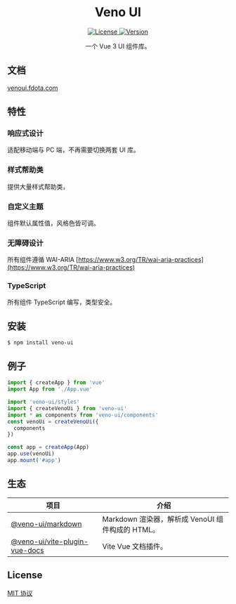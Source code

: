 <h1 align="center">Veno UI</h1>

<p align="center">
  <a href="https://github.com/qq15725/veno-ui/blob/master/LICENSE" class="mr-3">
    <img src="https://img.shields.io/npm/l/veno-ui.svg" alt="License">
  </a>
  <a href="https://www.npmjs.com/package/veno-ui">
    <img src="https://img.shields.io/npm/v/veno-ui.svg" alt="Version">
  </a>
</p>

<p align="center">一个 Vue 3 UI 组件库。</p>

## 文档

[venoui.fdota.com](http://venoui.fdota.com)

## 特性

### 响应式设计

适配移动端与 PC 端，不再需要切换两套 UI 库。

### 样式帮助类

提供大量样式帮助类，

### 自定义主题

组件默认属性值，风格色皆可调。

### 无障碍设计

所有组件遵循 WAI-ARIA [https://www.w3.org/TR/wai-aria-practices](https://www.w3.org/TR/wai-aria-practices)

### TypeScript

所有组件 TypeScript 编写，类型安全。

## 安装

```shell
$ npm install veno-ui
```

## 例子

```typescript
import { createApp } from 'vue'
import App from './App.vue'

import 'veno-ui/styles'
import { createVenoUi } from 'veno-ui'
import * as components from 'veno-ui/components'
const venoUi = createVenoUi({
  components
})

const app = createApp(App)
app.use(venoUi)
app.mount('#app')
```

## 生态

| 项目               | 介绍                                             |
| --------------------- | ------------------------------------------------------- |
| [@veno-ui/markdown] | Markdown 渲染器，解析成 VenoUI 组件构成的 HTML。 |
| [@veno-ui/vite-plugin-vue-docs] | Vite Vue 文档插件。 |

[@veno-ui/markdown]: https://github.com/qq15725/veno-ui/blob/master/packages/markdown
[@veno-ui/vite-plugin-vue-docs]: https://github.com/qq15725/veno-ui/blob/master/packages/vite-plugin-vue-docs

## License

[MIT 协议](https://github.com/qq15725/veno-ui/blob/master/LICENSE)